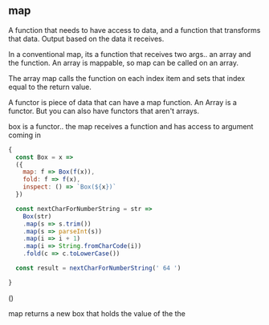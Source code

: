 ## map

A function that needs to have access to data, and a function that transforms that data. Output based on the data it receives.

In a conventional map, its a function that receives two args.. an array and the function.  An array is mappable, so map can be called on an array.

The array map calls the function on each index item and sets that index equal to the return value.

A functor is piece of data that can have a map function. An Array is a functor.  But you can also have functors that aren't arrays.  

box is a functor.. the map receives a function and has access to argument coming in

```js
{
  const Box = x =>
  ({
    map: f => Box(f(x)),
    fold: f => f(x),
    inspect: () => `Box(${x})`
  })

  const nextCharForNumberString = str =>
    Box(str)
    .map(s => s.trim())
    .map(s => parseInt(s))
    .map(i => i + 1)
    .map(i => String.fromCharCode(i))
    .fold(c => c.toLowerCase())

  const result = nextCharForNumberString(' 64 ')

}

```
()

map returns a new box that holds the value of the the
